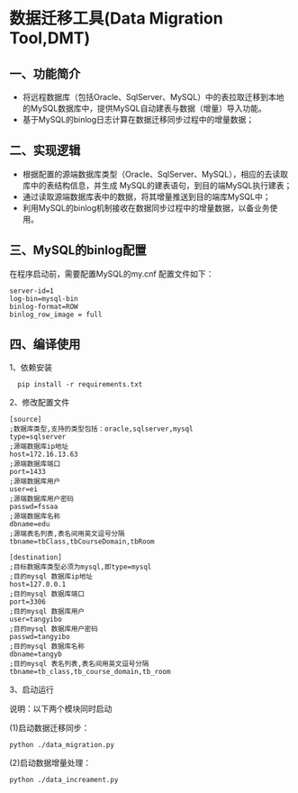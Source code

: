 数据迁移工具(Data Migration Tool,DMT)
===================================

一、功能简介
-----------
- 将远程数据库（包括Oracle、SqlServer、MySQL）中的表拉取迁移到本地
的MySQL数据库中，提供MySQL自动建表与数据（增量）导入功能。
- 基于MySQL的binlog日志计算在数据迁移同步过程中的增量数据；

二、实现逻辑
-----------
- 根据配置的源端数据库类型（Oracle、SqlServer、MySQL），相应的去读取库中的表结构信息，并生成
MySQL的建表语句，到目的端MySQL执行建表；
- 通过读取源端数据库表中的数据，将其增量推送到目的端库MySQL中；
- 利用MySQL的binlog机制接收在数据同步过程中的增量数据，以备业务使用。

三、MySQL的binlog配置
-----------------
在程序启动前，需要配置MySQL的my.cnf 配置文件如下：
```
server-id=1
log-bin=mysql-bin
binlog-format=ROW
binlog_row_image = full
```
四、编译使用
-----------

1、依赖安装
```
  pip install -r requirements.txt
```
2、修改配置文件
```
[source]
;数据库类型,支持的类型包括：oracle,sqlserver,mysql
type=sqlserver
;源端数据库ip地址
host=172.16.13.63
;源端数据库端口
port=1433
;源端数据库用户
user=ei
;源端数据库用户密码
passwd=fssaa
;源端数据库名称
dbname=edu
;源端表名列表,表名间用英文逗号分隔
tbname=tbClass,tbCourseDomain,tbRoom

[destination]
;目标数据库类型必须为mysql,即type=mysql
;目的mysql 数据库ip地址
host=127.0.0.1
;目的mysql 数据库端口
port=3306
;目的mysql 数据库用户
user=tangyibo
;目的mysql 数据库用户密码
passwd=tangyibo
;目的mysql 数据库名称
dbname=tangyb
;目的mysql 表名列表,表名间用英文逗号分隔
tbname=tb_class,tb_course_domain,tb_room
```
3、启动运行

  说明：以下两个模块同时启动
  
 (1)启动数据迁移同步：
```buildoutcfg
python ./data_migration.py
```
 (2)启动数据增量处理：
```buildoutcfg
python ./data_increament.py
```


